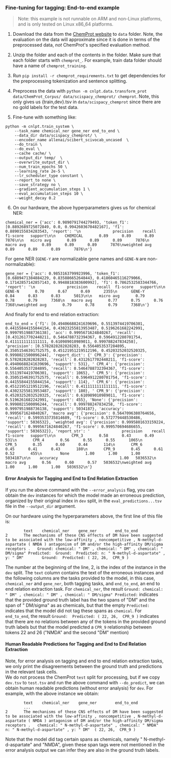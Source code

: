 ### Fine-tuning for tagging: End-to-end example
> Note: this example is not runnable on ARM and non-Linux platforms, and is only tested on Linux x86_64 platforms.

1. Download the data from the [ChemProt website](https://biocreative.bioinformatics.udel.edu/news/corpora/chemprot-corpus-biocreative-vi/) to ``data`` folder.  Note, the evaluation on the data will approximate since it is done in terms of the preprocessed data, *not* ChemProt's specified evaluation method.

2. Unzip the folder and each of the contents in the folder. Make sure that each folder starts with `chemprot_`. For example, train data folder should have a name of `chemprot_training`.

3. Run ```pip install -r chemprot_requirements.txt``` to get dependencies for the preprocessing tokenization and sentence splitting.

4. Preprocess the data with ```python -m cnlpt.data.transform_prot data/ChemProt_Corpus/ data/scispacy_chemprot/ chemprot```.  Note, this only gives us {train,dev}.tsv in `data/scispacy_chemprot` since there are no gold labels for the test data.

5. Fine-tune with something like:

```
python -m cnlpt.train_system \
	--task_name chemical_ner gene_ner end_to_end \
	--data_dir data/scispacy_chemprot/ \
	--encoder_name allenai/scibert_scivocab_uncased  \
	--do_train \
	--do_eval \
	--cache cache/ \
	--output_dir temp/  \
	--overwrite_output_dir \
	--num_train_epochs 50 \
	--learning_rate 2e-5 \
	--lr_scheduler_type constant \
	--report_to none \
	--save_strategy no \
	--gradient_accumulation_steps 1 \
	--eval_accumulation_steps 10 \
	--weight_decay 0.2
```

6. On our hardware, the above hyperparameters gives us for chemical NER:

```
chemical_ner = {'acc': 0.9890791744279493, 'token_f1': [0.8892689725072849, 0.0, 0.9942603670482167], 'f1': 0.8890155834283543, 'report': '\n              precision    recall  f1-score   support\n\n    CHEMICAL       0.89      0.89      0.89      7876\n\n   micro avg       0.89      0.89      0.89      7876\n   macro avg       0.89      0.89      0.89      7876\nweighted avg       0.89      0.89      0.89      7876\n'}
```

For gene NER (`GENE-Y` are normalizable gene names and `GENE-N` are non-normalizable):
```
gene_ner = {'acc': 0.9853163799923996, 'token_f1': [0.6889471384884229, 0.835886652648443, 0.41860465116279066, 0.17142857142857143, 0.9948818383600992], 'f1': 0.7862532583344766, 'report': '\n              precision    recall  f1-score   support\n\n      GENE-N       0.70      0.67      0.69      2355\n      GENE-Y       0.84      0.83      0.83      5013\n\n   micro avg       0.79      0.78      0.79      7368\n   macro avg       0.77      0.75      0.76      7368\nweighted avg       0.79      0.78      0.79      7368\n'}
```
And finally for end to end relation extraction:
```
end_to_end = {'f1': [0.49406688241639696, 0.5513974419706301, 0.44155844155844154, 0.43023255813953487, 0.5196261682242991, 0.9997951988736138], 'acc': 0.9995671624840267, 'recall': [0.4312617702448211, 0.5464788732394367, 0.5964912280701754, 0.4111111111111111, 0.610989010989011, 0.999788247834258], 'precision': [0.5782828282828283, 0.5564053537284895, 0.35051546391752575, 0.45121951219512196, 0.45203252032520325, 0.9998021500096244], 'report_dict': {' CPR_3': {'precision': 0.5782828282828283, 'recall': 0.4312617702448211, 'f1-score': 0.49406688241639696, 'support': 531}, ' CPR_4': {'precision': 0.5564053537284895, 'recall': 0.5464788732394367, 'f1-score': 0.5513974419706301, 'support': 1065}, ' CPR_5': {'precision': 0.35051546391752575, 'recall': 0.5964912280701754, 'f1-score': 0.44155844155844154, 'support': 114}, ' CPR_6': {'precision': 0.45121951219512196, 'recall': 0.4111111111111111, 'f1-score': 0.43023255813953487, 'support': 180}, ' CPR_9': {'precision': 0.45203252032520325, 'recall': 0.610989010989011, 'f1-score': 0.5196261682242991, 'support': 455}, 'None': {'precision': 0.9998021500096244, 'recall': 0.999788247834258, 'f1-score': 0.9997951988736138, 'support': 5034187}, 'accuracy': 0.9995671624840267, 'macro avg': {'precision': 0.5647096380764656, 'recall': 0.5993533735814689, 'f1-score': 0.572779448530486, 'support': 5036532}, 'weighted avg': {'precision': 0.9995801633159224, 'recall': 0.9995671624840267, 'f1-score': 0.999570694686655, 'support': 5036532}}, 'report_str': '              precision    recall  f1-score   support\n\n       CPR_3       0.58      0.43      0.49       531\n       CPR_4       0.56      0.55      0.55      1065\n       CPR_5       0.35      0.60      0.44       114\n       CPR_6       0.45      0.41      0.43       180\n       CPR_9       0.45      0.61      0.52       455\n        None       1.00      1.00      1.00   5034187\n\n    accuracy                           1.00   5036532\n   macro avg       0.56      0.60      0.57   5036532\nweighted avg       1.00      1.00      1.00   5036532\n'}
```

#### Error Analysis for Tagging and End to End Relation Extraction

If you run the above command with the `--error_analysis` flag,  you can obtain the `dev` instances for which the model made an erroneous 
prediction, organized by their original index in `dev` split, in the `eval_predictions...tsv` file in the `--output_dir` argument.  


On our hardware using the hyperparameters above, the first line of this file is:
```
        text    chemical_ner    gene_ner        end_to_end
2       The mechanisms of these CNS effects of DM have been suggested to be associated with the low-affinity , noncompetitive , N-methyl-d-aspartate ( NMDA ) antagonism of DM and/or the high-affinity DM/sigma receptors .   Ground: chemical: " DM" , chemical: " DM" , chemical: " DM/sigma" Predicted:  Ground:  Predicted: n: " N-methyl-d-aspartate" , y: " DM"        Ground:  Predicted: ( 22, 26,  CPR_9 )
```
The number at the beginning of the line, 2, is the index of the instance in the `dev` split.  The `text` column contains the text of the erroneous instances and the following columns are the tasks provided to the model, in this case, `chemical_ner` and `gene_ner`, both tagging tasks, and `end_to_end`, an end to end relation extraction task.  For `chemical_ner`, the result `Ground: chemical: " DM" , chemical: " DM" , chemical: " DM/sigma" Predicted:` indicates that the provided ground truth label has the two spans of "DM" and the span of " DM/sigma" as as chemicals, 
but that the empty `Predicted:` indicates that the model did not tag these spans as `chemical`. For `end_to_end`, 
the result `Ground:  Predicted: ( 22, 26,  CPR_9 )` 
indicates that there are no relations between any of the tokens in the provided ground truth labels but 
that the model predicted a `CPR_9` relationship between tokens 22 and 26 ("NMDA" and the second "DM" mention)

#### Human Readable Predictions for Tagging and End to End Relation Extraction
Note, for error analysis on tagging and end to end relation extraction tasks, we only print the disagreements between the ground truth and predictions in the relevant task cells.  
We do not process the ChemProt `test` split for processing, but if we copy `dev.tsv` to `test.tsv` and run the above command with `--do_predict`, 
we can obtain human readable predictions (without error analysis) for `dev`.  For example, with the above instance we obtain:
```
        text    chemical_ner    gene_ner        end_to_end
        ...
2       The mechanisms of these CNS effects of DM have been suggested to be associated with the low-affinity , noncompetitive , N-methyl-d-aspartate ( NMDA ) antagonism of DM and/or the high-affinity DM/sigma receptors .   chemical: " N-methyl-d-aspartate" , chemical: " NMDA"   n: " N-methyl-d-aspartate" , y: " DM"  ( 22, 26,  CPR_9 )
```
Note that the model did tag certain spans as chemicals, namely " N-methyl-d-aspartate" and "NMDA", 
given these span tags were not mentioned in the error analysis output we can infer they are also in the ground truth labels.

